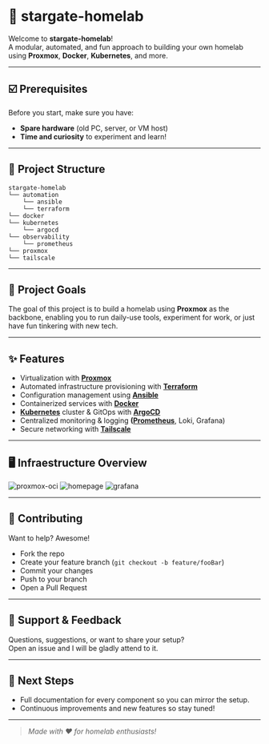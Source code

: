 # 🔘 stargate-homelab

Welcome to **stargate-homelab**!  
A modular, automated, and fun approach to building your own homelab using **Proxmox**, **Docker**, **Kubernetes**, and more.

---

## ☑️ Prerequisites

Before you start, make sure you have:
- **Spare hardware** (old PC, server, or VM host)
- **Time and curiosity** to experiment and learn!

---

## 📁 Project Structure

```
stargate-homelab
└── automation
    └── ansible    
    └── terraform
└── docker  
└── kubernetes
    └── argocd
└── observability
    └── prometheus  
└── proxmox
└── tailscale
```

---

## 🎯 Project Goals

The goal of this project is to build a homelab using **Proxmox** as the backbone, enabling you to run daily-use tools, experiment for work, or just have fun tinkering with new tech.

---

## ✨ Features

- Virtualization with **[Proxmox](proxmox/README.md)**
- Automated infrastructure provisioning with **[Terraform](automation/terraform/README.md)**
- Configuration management using **[Ansible](automation/ansible/README.md)**
- Containerized services with **[Docker](docker/README.md)**
- **[Kubernetes](./kubernetes/README.md)** cluster & GitOps with **[ArgoCD](kubernetes/argocd/README.md)**
- Centralized monitoring & logging **([Prometheus](observability/prometheus/README.md)**, Loki, Grafana)
- Secure networking with **[Tailscale](tailscale/README.md)**

---

## 🖥️ Infraestructure Overview

![proxmox-oci](https://github.com/user-attachments/assets/b7e62e28-5a6d-44fb-b0c6-90f289c1c81d)
![homepage](https://github.com/user-attachments/assets/36d4a50f-627d-42a8-996e-558ea6a5a8f3)
![grafana](https://github.com/user-attachments/assets/345ac670-cfbb-4a97-8831-f0cd1f40d67f)

---

## 🤝 Contributing

Want to help? Awesome!  
- Fork the repo
- Create your feature branch (`git checkout -b feature/fooBar`)
- Commit your changes
- Push to your branch
- Open a Pull Request

---

## 💬 Support & Feedback

Questions, suggestions, or want to share your setup?  
Open an issue and I will be gladly attend to it.

---

## 🚧 Next Steps

- Full documentation for every component so you can mirror the setup.
- Continuous improvements and new features so stay tuned!

---

> _Made with ❤️ for homelab enthusiasts!_
